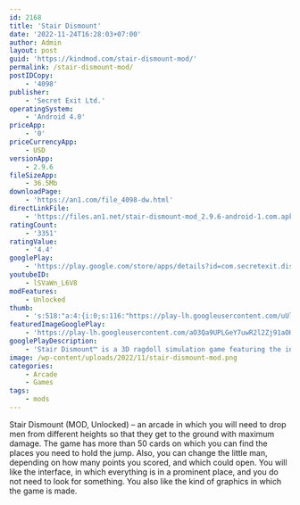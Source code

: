 ```yaml
---
id: 2168
title: 'Stair Dismount'
date: '2022-11-24T16:28:03+07:00'
author: Admin
layout: post
guid: 'https://kindmod.com/stair-dismount-mod/'
permalink: /stair-dismount-mod/
postIDCopy:
    - '4098'
publisher:
    - 'Secret Exit Ltd.'
operatingSystem:
    - 'Android 4.0'
priceApp:
    - '0'
priceCurrencyApp:
    - USD
versionApp:
    - 2.9.6
fileSizeApp:
    - 36.5Mb
downloadPage:
    - 'https://an1.com/file_4098-dw.html'
directLinkFile:
    - 'https://files.an1.net/stair-dismount-mod_2.9.6-android-1.com.apk'
ratingCount:
    - '3351'
ratingValue:
    - '4.4'
googlePlay:
    - 'https://play.google.com/store/apps/details?id=com.secretexit.dismount'
youtubeID:
    - lSVaWn_L6V8
modFeatures:
    - Unlocked
thumb:
    - 's:518:"a:4:{i:0;s:116:"https://play-lh.googleusercontent.com/uUlZV6iSYEhgstU_FtBZsi-jYca6L8dW-4C5tP6SXOYZ4xm7_pjw0eOkXbM5IzTvaU57=w526-h296";i:1;s:114:"https://play-lh.googleusercontent.com/Hs2CyvC528VaHVUpBgUGSGKcpOtwzcrwqCegqPaggs6VbcoXB9ZrXNzDoJy2kYGLnQ=w526-h296";i:2;s:115:"https://play-lh.googleusercontent.com/56udgxn8Uts-67xjQuBELkp0mcUpYEMZmtUDF4BVi-Pf_FlFb1FEec_PG2NGYQOxUqA=w526-h296";i:3;s:115:"https://play-lh.googleusercontent.com/2FpqDbZtnWjbreVHDV7efWsG6IiL4vxVBFlihoK0Db9wrziiWUSf7Xc57AmSf3r9Lhw=w526-h296";}";'
featuredImageGooglePlay:
    - 'https://play-lh.googleusercontent.com/aO3Qa9UPLGeY7uwR2l2Zj91aOH9K4mOcugDFZZzUBQjHnAH_k8G9Gt2k3x5Ly6Djn_k'
googlePlayDescription:
    - 'Stair Dismount™ is a 3D ragdoll simulation game featuring the indestructible Mr. Dismount & friends.Push Mr. Dismount down the stairs for maximum damage! Experience somersaults and barrel rolls in convincingly accurate 3D physics simulation!.Use photos of your friends to decorate Mr. Dismount and share your acts of loving kindness via email, Facebook and other social circles!.'
image: /wp-content/uploads/2022/11/stair-dismount-mod.png
categories:
    - Arcade
    - Games
tags:
    - mods
---
```


Stair Dismount (MOD, Unlocked) – an arcade in which you will need to drop men from different heights so that they get to the ground with maximum damage. The game has more than 50 cards on which you can find the places you need to hold the jump. Also, you can change the little man, depending on how many points you scored, and which could open. You will like the interface, in which everything is in a prominent place, and you do not need to look for something. You also like the kind of graphics in which the game is made.